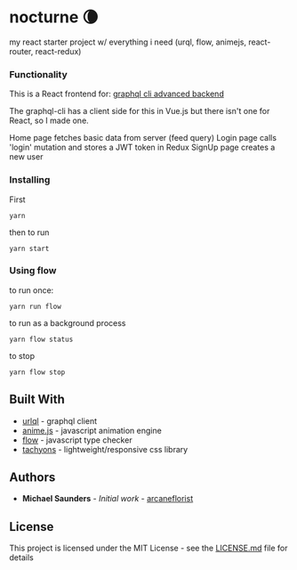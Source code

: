 # nocturne 🌘

my react starter project w/ everything i need (urql, flow, animejs, react-router, react-redux)

### Functionality

This is a React frontend for: [graphql cli advanced backend](https://github.com/graphql-boilerplates/node-graphql-server/tree/master/advanced)

The graphql-cli has a client side for this in Vue.js but there isn't one for React, so I made one.

Home page fetches basic data from server (feed query)
Login page calls 'login' mutation and stores a JWT token in Redux
SignUp page creates a new user

### Installing

First

```
yarn
```

then to run

```
yarn start
```

### Using flow

to run once:

```
yarn run flow
```

to run as a background process

```
yarn flow status
```

to stop

```
yarn flow stop
```


## Built With

* [urlql](https://github.com/FormidableLabs/urql) - graphql client
* [anime.js](https://animejs.com/) - javascript animation engine
* [flow](https://flow.org/) - javascript type checker
* [tachyons](https://tachyons.io/) - lightweight/responsive css library

## Authors

* **Michael Saunders** - *Initial work* - [arcaneflorist](https://github.com/arcaneflorist)

## License

This project is licensed under the MIT License - see the [LICENSE.md](LICENSE.md) file for details